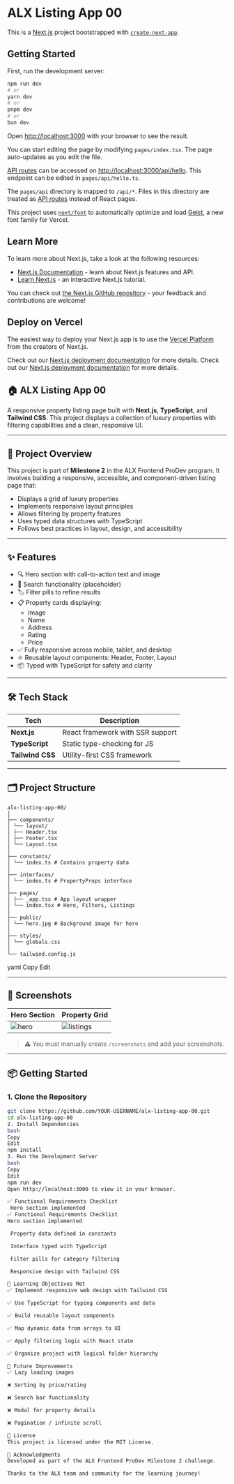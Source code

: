 # ALX Listing App 00

This is a [Next.js](https://nextjs.org) project bootstrapped with [`create-next-app`](https://nextjs.org/docs/pages/api-reference/create-next-app).

## Getting Started

First, run the development server:

```bash
npm run dev
# or
yarn dev
# or
pnpm dev
# or
bun dev
```

Open [http://localhost:3000](http://localhost:3000) with your browser to see the result.

You can start editing the page by modifying `pages/index.tsx`. The page auto-updates as you edit the file.

[API routes](https://nextjs.org/docs/pages/building-your-application/routing/api-routes) can be accessed on [http://localhost:3000/api/hello](http://localhost:3000/api/hello). This endpoint can be edited in `pages/api/hello.ts`.

The `pages/api` directory is mapped to `/api/*`. Files in this directory are treated as [API routes](https://nextjs.org/docs/pages/building-your-application/routing/api-routes) instead of React pages.

This project uses [`next/font`](https://nextjs.org/docs/pages/building-your-application/optimizing/fonts) to automatically optimize and load [Geist](https://vercel.com/font), a new font family for Vercel.

## Learn More

To learn more about Next.js, take a look at the following resources:

- [Next.js Documentation](https://nextjs.org/docs) - learn about Next.js features and API.
- [Learn Next.js](https://nextjs.org/learn-pages-router) - an interactive Next.js tutorial.

You can check out [the Next.js GitHub repository](https://github.com/vercel/next.js) - your feedback and contributions are welcome!

## Deploy on Vercel

The easiest way to deploy your Next.js app is to use the [Vercel Platform](https://vercel.com/new?utm_medium=default-template&filter=next.js&utm_source=create-next-app&utm_campaign=create-next-app-readme) from the creators of Next.js.

Check out our [Next.js deployment documentation](https://nextjs.org/docs/pages/building-your-application/deploying) for more details.
Check out our [Next.js deployment documentation](https://nextjs.org/docs/pages/building-your-application/deploying) for more details.

## 🏠 ALX Listing App 00

A responsive property listing page built with **Next.js**, **TypeScript**, and **Tailwind CSS**. This project displays a collection of luxury properties with filtering capabilities and a clean, responsive UI.

---

## 🚀 Project Overview

This project is part of **Milestone 2** in the ALX Frontend ProDev program. It involves building a responsive, accessible, and component-driven listing page that:

- Displays a grid of luxury properties
- Implements responsive layout principles
- Allows filtering by property features
- Uses typed data structures with TypeScript
- Follows best practices in layout, design, and accessibility

---

## ✨ Features

- 🔍 Hero section with call-to-action text and image
- 🔎 Search functionality (placeholder)
- 🏷️ Filter pills to refine results
- 📋 Property cards displaying:
  - Image
  - Name
  - Address
  - Rating
  - Price
- ✅ Fully responsive across mobile, tablet, and desktop
- ⚛️ Reusable layout components: Header, Footer, Layout
- 📦 Typed with TypeScript for safety and clarity

---

## 🛠️ Tech Stack

| Tech          | Description                       |
|---------------|-----------------------------------|
| **Next.js**   | React framework with SSR support  |
| **TypeScript**| Static type-checking for JS       |
| **Tailwind CSS** | Utility-first CSS framework   |

---

## 🗂️ Project Structure
```
alx-listing-app-00/
│
├── components/
│ └── layout/
│ ├── Header.tsx
│ ├── Footer.tsx
│ └── Layout.tsx
│
├── constants/
│ └── index.ts # Contains property data
│
├── interfaces/
│ └── index.ts # PropertyProps interface
│
├── pages/
│ ├── _app.tsx # App layout wrapper
│ └── index.tsx # Hero, Filters, Listings
│
├── public/
│ └── hero.jpg # Background image for hero
│
├── styles/
│ └── globals.css
│
└── tailwind.config.js
```
yaml
Copy
Edit

---

## 📸 Screenshots

| Hero Section                       | Property Grid                       |
|-----------------------------------|-------------------------------------|
| ![hero](./screenshots/hero.png)   | ![listings](./screenshots/listings.png) |

> ⚠️ You must manually create `/screenshots` and add your screenshots.

---

## 📦 Getting Started

### 1. Clone the Repository

```bash
git clone https://github.com/YOUR-USERNAME/alx-listing-app-00.git
cd alx-listing-app-00
2. Install Dependencies
bash
Copy
Edit
npm install
3. Run the Development Server
bash
Copy
Edit
npm run dev
Open http://localhost:3000 to view it in your browser.

✅ Functional Requirements Checklist
 Hero section implemented
✅ Functional Requirements Checklist
Hero section implemented

 Property data defined in constants

 Interface typed with TypeScript

 Filter pills for category filtering

 Responsive design with Tailwind CSS

🧠 Learning Objectives Met
✅ Implement responsive web design with Tailwind CSS

✅ Use TypeScript for typing components and data

✅ Build reusable layout components

✅ Map dynamic data from arrays to UI

✅ Apply filtering logic with React state

✅ Organize project with logical folder hierarchy

📌 Future Improvements
✅ Lazy loading images

❌ Sorting by price/rating

❌ Search bar functionality

❌ Modal for property details

❌ Pagination / infinite scroll

📜 License
This project is licensed under the MIT License.

🤝 Acknowledgments
Developed as part of the ALX Frontend ProDev Milestone 2 challenge.

Thanks to the ALX team and community for the learning journey!
